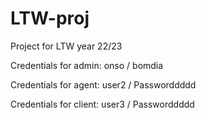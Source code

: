 # LTW-proj
Project for LTW year 22/23

Credentials for admin: onso / bomdia

Credentials for agent: user2 / Passworddddd

Credentials for client: user3 / Passworddddd
